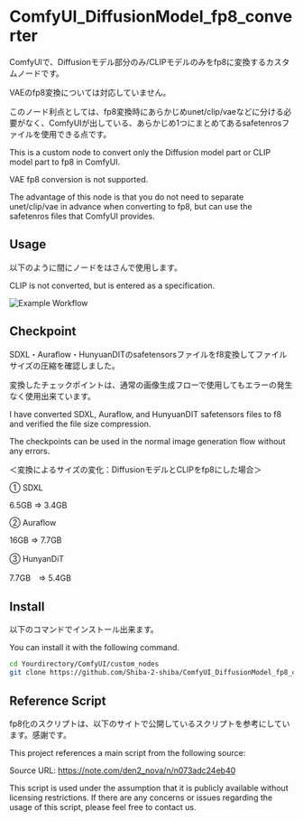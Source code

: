 # ComfyUI_DiffusionModel_fp8_converter


ComfyUIで、Diffusionモデル部分のみ/CLIPモデルのみをfp8に変換するカスタムノードです。

VAEのfp8変換については対応していません。

このノード利点としては、fp8変換時にあらかじめunet/clip/vaeなどに分ける必要がなく、ComfyUIが出している、あらかじめ1つにまとめてあるsafetenrosファイルを使用できる点です。


This is a custom node to convert only the Diffusion model part or CLIP model part to fp8 in ComfyUI.

VAE fp8 conversion is not supported.

The advantage of this node is that you do not need to separate unet/clip/vae in advance when converting to fp8, but can use the safetenros files that ComfyUI provides.


## Usage


以下のように間にノードをはさんで使用します。



CLIP is not converted, but is entered as a specification.



![Example Workflow](https://github.com/Shiba-2-shiba/ComfyUI_DiffusionModel_fp8_converter/blob/main/refimage/exampleworkflow.png)




## Checkpoint


SDXL・Auraflow・HunyuanDITのsafetensorsファイルをf8変換してファイルサイズの圧縮を確認しました。

変換したチェックポイントは、通常の画像生成フローで使用してもエラーの発生なく使用出来ています。


I have converted SDXL, Auraflow, and HunyuanDIT safetensors files to f8 and verified the file size compression.

The checkpoints can be used in the normal image generation flow without any errors.

＜変換によるサイズの変化：DiffusionモデルとCLIPをfp8にした場合＞

①  SDXL        

6.5GB    ⇒    3.4GB

②  Auraflow    

16GB     ⇒    7.7GB

③  HunyanDiT　

7.7GB　⇒    5.4GB

## Install


以下のコマンドでインストール出来ます。

You can install it with the following command.


```bash
cd Yourdirectory/ComfyUI/custom_nodes
git clone https://github.com/Shiba-2-shiba/ComfyUI_DiffusionModel_fp8_converter.git

```

## Reference Script

fp8化のスクリプトは、以下のサイトで公開しているスクリプトを参考にしています。感謝です。

This project references a main script from the following source:

Source URL: https://note.com/den2_nova/n/n073adc24eb40


This script is used under the assumption that it is publicly available without licensing restrictions. If there are any concerns or issues regarding the usage of this script, please feel free to contact us.
